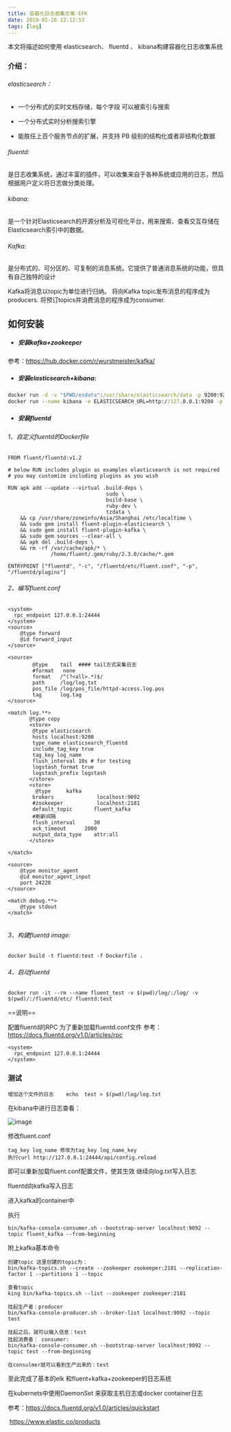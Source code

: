 ```yaml
---
title: 容器化日志收集方案-EFK
date: 2019-02-26 12:12:53
tags: [log]
---
```

本文将描述如何使用
elasticsearch、
fluentd 、
kibana构建容器化日志收集系统

### 介绍：

###### elasticsearch：

- 一个分布式的实时文档存储，每个字段 可以被索引与搜索

- 一个分布式实时分析搜索引擎

- 能胜任上百个服务节点的扩展，并支持 PB 级别的结构化或者非结构化数据

  

###### fluentd:
是日志收集系统，通过丰富的插件，可以收集来自于各种系统或应用的日志，然后根据用户定义将日志做分类处理。 

###### kibana:
是一个针对Elasticsearch的开源分析及可视化平台，用来搜索、查看交互存储在Elasticsearch索引中的数据。 


###### Kafka:
是分布式的、可分区的、可复制的消息系统。它提供了普通消息系统的功能，但具有自己独特的设计

Kafka将消息以topic为单位进行归纳。
将向Kafka topic发布消息的程序成为producers.
将预订topics并消费消息的程序成为consumer.


## 如何安装
- ##### 安装kafka+zookeeper

参考：https://hub.docker.com/r/wurstmeister/kafka/

-  ##### 安装elasticsearch+kibana:

```cmd
docker run -d -v "$PWD/esdata":/usr/share/elasticsearch/data -p 9200:9200  elasticsearch
docker run --name kibana -e ELASTICSEARCH_URL=http://127.0.0.1:9200 -p 5601:5601 -d kibana
```

- ##### 安装fluentd

###### 1、自定义fluentd的Dockerfile

```
FROM fluent/fluentd:v1.2

# below RUN includes plugin as examples elasticsearch is not required
# you may customize including plugins as you wish

RUN apk add --update --virtual .build-deps \
                                sudo \
                                build-base \
                                ruby-dev \
                                tzdata \
    && cp /usr/share/zoneinfo/Asia/Shanghai /etc/localtime \
    && sudo gem install fluent-plugin-elasticsearch \
    && sudo gem install fluent-plugin-kafka \
    && sudo gem sources --clear-all \
    && apk del .build-deps \
    && rm -rf /var/cache/apk/* \
              /home/fluent/.gem/ruby/2.3.0/cache/*.gem

ENTRYPOINT ["fluentd", "-c", "/fluentd/etc/fluent.conf", "-p", "/fluentd/plugins"]
```

###### 2、编写fluent.conf

```
<system>
  rpc_endpoint 127.0.0.1:24444
</system>
<source>
	@type forward
	@id forward_input
</source>

<source>
		@type    tail  #### tail方式采集日志
		#format   none
		format   /^(?<all>.*)$/
		path     /log/log.txt
		pos_file /log/pos_file/httpd-access.log.pos
		tag      log.tag
</source>

<match log.**>
       @type copy
       <store>
        @type elasticsearch
        hosts localhost:9200
        type_name elasticsearch_fluentd
        include_tag_key true
        tag_key log_name
        flush_interval 10s # for testing
        logstash_format true
        logstash_prefix logstash
       </store>
       <store>
         @type     kafka
		brokers              localhost:9092
		#zookeeper           localhost:2181
		default_topic       fluent_kafka
		#刷新间隔
		flush_interval      30
		ack_timeout      2000
		output_data_type    attr:all
       </store>

</match>

<source>
	@type monitor_agent
	@id monitor_agent_input
	port 24220
</source>

<match debug.**>
	@type stdout
</match>


```
###### 3、构建fluentd image:

```
docker build -t fluentd:test -f Dockerfile .
```

###### 4、启动fluentd

```
docker run -it --rm --name fluent_test -v $(pwd)/log/:/log/ -v $(pwd)/:/fluentd/etc/ fluentd:test
```

==说明==

配置fluentd的RPC 为了重新加载fluentd.conf文件
参考：https://docs.fluentd.org/v1.0/articles/rpc

```
<system>
  rpc_endpoint 127.0.0.1:24444
</system>
```

### 测试

```
增加这个文件的日志    echo  test > $(pwd)/log/log.txt
```

在kibana中进行日志查看：

![image](https://note.youdao.com/yws/api/personal/file/FB957D2F60304CDC9043EFF343CB6B61?method=download&shareKey=a31b0bd854f7e7fad8dd9f952117006f)

修改fluent.conf

```
tag_key log_name 修改为tag_key log_name_key
执行curl http://127.0.0.1:24444/api/config.reload
```

即可以重新加载fluent.conf配置文件，使其生效
继续向log.txt写入日志





fluentd向kafka写入日志

进入kafka的container中

执行

```
bin/kafka-console-consumer.sh --bootstrap-server localhost:9092 --topic fluent_kafka --from-beginning 
```



附上kafka基本命令 

```
创建topic 这里创建的topic为：
bin/kafka-topics.sh --create --zookeeper zookeeper:2181 --replication-factor 1 --partitions 1 --topic 

查看topic
king bin/kafka-topics.sh --list --zookeeper zookeeper:2181

挂起生产者：producer
bin/kafka-console-producer.sh --broker-list localhost:9092 --topic test

挂起之后，就可以输入信息：test
挂起消费者： consumer:
bin/kafka-console-consumer.sh --bootstrap-server localhost:9092 --topic test --from-beginning

在consulmer就可以看到生产出来的：test
```



至此完成了基本的elk  和fluent+kafka+zookeeper的日志系统

在kubernets中使用DaemonSet  来获取主机日志或docker container日志



参考：https://docs.fluentd.org/v1.0/articles/quickstart

​           https://www.elastic.co/products





   